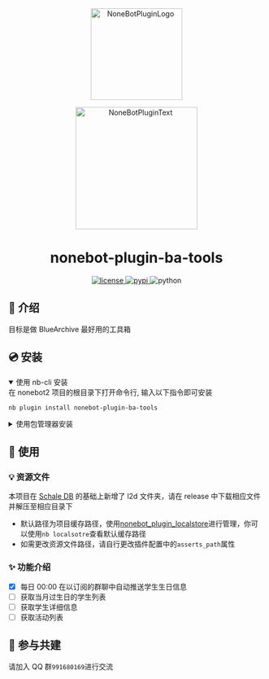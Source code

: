 <div align="center">
  <a href="https://v2.nonebot.dev/store"><img src="https://github.com/A-kirami/nonebot-plugin-template/blob/resources/nbp_logo.png" width="180" height="180" alt="NoneBotPluginLogo"></a>
  <br>
  <p><img src="https://github.com/A-kirami/nonebot-plugin-template/blob/resources/NoneBotPlugin.svg" width="240" alt="NoneBotPluginText"></p>
</div>

<div align="center">

# nonebot-plugin-ba-tools

<a href="./LICENSE">
    <img src="https://img.shields.io/github/license/hanasa2023/nonebot-plugin-ba-tools.svg" alt="license">
</a>
<a href="https://pypi.python.org/pypi/nonebot-plugin-ba-tools">
    <img src="https://img.shields.io/pypi/v/nonebot-plugin-ba-tools.svg" alt="pypi">
</a>
<img src="https://img.shields.io/badge/python-3.9+-blue.svg" alt="python">
</div>

## 📖 介绍

目标是做 BlueArchive 最好用的工具箱

## 💿 安装

<details open>
<summary>使用 nb-cli 安装</summary>
在 nonebot2 项目的根目录下打开命令行, 输入以下指令即可安装

    nb plugin install nonebot-plugin-ba-tools

</details>

<details>
<summary>使用包管理器安装</summary>
在 nonebot2 项目的插件目录下, 打开命令行, 根据你使用的包管理器, 输入相应的安装命令

<details>
<summary>pip</summary>

    pip install nonebot-plugin-ba-tools

</details>

打开 nonebot2 项目根目录下的 `pyproject.toml` 文件, 在 `[tool.nonebot]` 部分追加写入

    plugins = ["nonebot_plugin_ba_tools"]

</details>

## 🎉 使用

### 💡 资源文件

本项目在 [Schale DB]() 的基础上新增了 l2d 文件夹，请在 release 中下载相应文件并解压至相应目录下

- 默认路径为项目缓存路径，使用[nonebot_plugin_localstore](https://github.com/nonebot/plugin-localstore)进行管理，你可以使用`nb localsotre`查看默认缓存路径
- 如需更改资源文件路径，请自行更改插件配置中的`asserts_path`属性

### ✨ 功能介绍

- [x] 每日 00:00 在以订阅的群聊中自动推送学生生日信息
- [ ] 获取当月过生日的学生列表
- [ ] 获取学生详细信息
- [ ] 获取活动列表

## 👥 参与共建

请加入 QQ 群`991680169`进行交流
